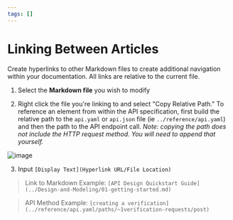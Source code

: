 ```yaml
---
tags: []
---
```


# Linking Between Articles

Create hyperlinks to other Markdown files to create additional navigation within your documentation. All links are relative to the current file.

1. Select the **Markdown file** you wish to modify

2. Right click the file you're linking to and select "Copy Relative Path." To reference an element from within the API specification, first build the relative path to the `api.yaml` or `api.json` file (ie `../reference/api.yaml`) and then the path to the API endpoint call. *Note: copying the path does not include the HTTP request method. You will need to append that yourself.*


  ![image](https://user-images.githubusercontent.com/273880/151421911-63d8cc54-4407-493a-821d-d94ce07eaf13.png)


3. Input `[Display Text](Hyperlink URL/File Location)`

> Link to Markdown Example: `[API Design Quickstart Guide](../Design-and-Modeling/01-getting-started.md)`

> API Method Example: `[creating a verification](../reference/api.yaml/paths/~1verification-requests/post)`

